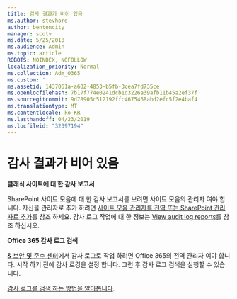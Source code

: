 ```yaml
---
title: 감사 결과가 비어 있음
ms.author: stevhord
author: bentoncity
manager: scotv
ms.date: 5/25/2018
ms.audience: Admin
ms.topic: article
ROBOTS: NOINDEX, NOFOLLOW
localization_priority: Normal
ms.collection: Adm_O365
ms.custom: ''
ms.assetid: 1437061a-a602-4853-b5fb-3cea7fd735ce
ms.openlocfilehash: 7b17f774e0241dcb1d3226a39afb11b45a2ef37f
ms.sourcegitcommit: 9d78905c512192ffc4675468abd2efc5f2e4baf4
ms.translationtype: MT
ms.contentlocale: ko-KR
ms.lasthandoff: 04/23/2019
ms.locfileid: "32397194"
---
```

# <a name="auditing-results-are-blank"></a>감사 결과가 비어 있음

 **클래식 사이트에 대 한 감사 보고서**
  
SharePoint 사이트 모음에 대 한 감사 보고서를 보려면 사이트 모음의 관리자 여야 합니다. 자신을 관리자로 추가 하려면 [사이트 모음 관리자를 전역 또는 SharePoint 관리자로 추가](https://go.microsoft.com/fwlink/?linkid=869390)를 참조 하세요. 감사 로그 작업에 대 한 정보는 [View audit log reports](https://go.microsoft.com/fwlink/?linkid=395237)를 참조 하십시오. 
  
 **Office 365 감사 로그 검색**
  
[ &amp; 보안 및 준수 센터](https://protection.office.com)에서 감사 로그로 작업 하려면 Office 365의 전역 관리자 여야 합니다. 시작 하기 전에 감사 로깅을 설정 합니다. 그런 후 감사 로그 검색을 실행할 수 있습니다. 
  
[감사 로그를 검색 하는 방법을 알아봅니다](https://go.microsoft.com/fwlink/?linkid=708432).
  

